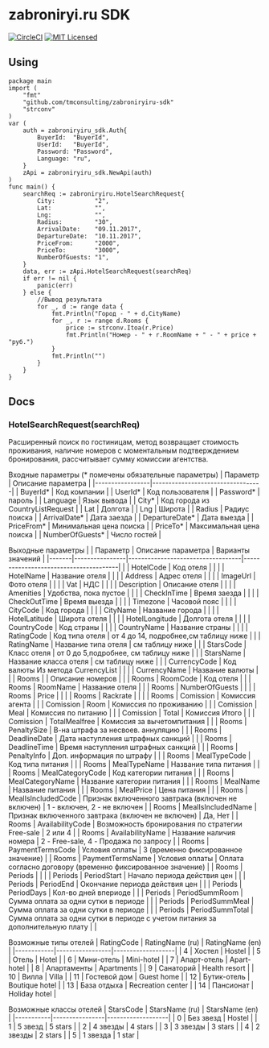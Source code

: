 # zabroniryi.ru SDK
[![CircleCI](https://circleci.com/gh/tmconsulting/zabroniryiru-sdk/tree/develop.svg?style=shield)](https://circleci.com/gh/tmconsulting/zabroniryiru-sdk)
[![MIT Licensed](https://img.shields.io/badge/license-MIT-blue.svg)](https://raw.githubusercontent.com/circleci/cci-demo-react/master/LICENSE)

## Using
```golang
package main
import (
	"fmt"
	"github.com/tmconsulting/zabroniryiru-sdk"
	"strconv"
)
var (
	auth = zabroniryiru_sdk.Auth{
		BuyerId:  "BuyerId",
		UserId:   "BuyerId",
		Password: "Password",
		Language: "ru",
	}
	zApi = zabroniryiru_sdk.NewApi(auth)
)
func main() {
	searchReq := zabroniryiru.HotelSearchRequest{
		City:           "2",
		Lat:            "",
		Lng:            "",
		Radius:         "30",
		ArrivalDate:    "09.11.2017",
		DepartureDate:  "10.11.2017",
		PriceFrom:      "2000",
		PriceTo:        "3000",
		NumberOfGuests: "1",
	}
	data, err := zApi.HotelSearchRequest(searchReq)
	if err != nil {
		panic(err)
	} else {
		//Вывод результата
		for _, d := range data {
			fmt.Println("Город - " + d.CityName)
			for _, r := range d.Rooms {
				price := strconv.Itoa(r.Price)
				fmt.Println("Номер - " + r.RoomName + " - " + price + "руб.")
			}
			fmt.Println("")
		}
	}
}
 ```

## Docs

### HotelSearchRequest(searchReq)
Расширенный поиск по гостиницам, метод
возвращает стоимость проживания, наличие номеров с моментальным
подтверждением бронирования, рассчитывает сумму комиссии агентства.

Входные параметры (* помечены обязательные параметры)
| Параметр       | Описание параметра               |
|-----------------|----------------------------------|
| BuyerId*        | Код компании                     |
| UserId*         | Код пользователя                 |
| Password*       | пароль                           |
| Language        | Язык вывода                      |
| City*           | Код города из CountryListRequest |
| Lat             | Долгота                          |
| Lng             | Широта                           |
| Radius          | Радиус поиска                    |
| ArrivalDate*    | Дата заезда                      |
| DepartureDate*  | Дата выезда                      |
| PriceFrom*      | Минимальная цена поиска          |
| PriceTo*        | Максимальная цена поиска         |
| NumberOfGuests* | Число гостей                     |

Выходные параметры
|       | Параметр       | Описание параметра                | Варианты значений                     |
|-------|----------------|-----------------------------------|---------------------------------------|
|       | HotelCode      | Код отеля                         |                                       |
|       | HotelName      | Название отеля                    |                                       |
|       | Address        | Адрес отеля                       |                                       |
|       | ImageUrl       | Фото отеля                        |                                       |
|       | Vat            | НДС                               |                                       |
|       | Description    | Описание отеля                    |                                       |
|       | Amenities      | Удобства, пока пустое             |                                       |
|       | CheckInTime    | Время заезда                      |                                       |
|       | CheckOutTime   | Время выезда                      |                                       |
|       | Timezone       | Часовой пояс                      |                                       |
|       | CityCode       | Код города                        |                                       |
|       | CityName       | Название города                   |                                       |
|       | HotelLatitude  | Широта отеля                      |                                       |
|       | HotelLongitude | Долгота отеля                     |                                       |
|       | CountryCode    | Код страны                        |                                       |
|       | CountryName    | Название страны                   |                                       |
|       | RatingCode     | Код типа отеля                    | от 4 до 14, подробнее,см таблицу ниже |
|       | RatingName     | Название типа отеля               | см таблицу ниже                       |
|       | StarsCode      | Класс отеля                       | от 0 до 5,подробнее, см таблицу ниже  |
|       | StarsName      | Название класса отеля             | см таблицу ниже                       |
|       | CurrencyCode   | Код валюты Из метода CurrencyList |                                       |
|       | CurrencyName   | Название валюты                   |                                       |
| Rooms |                | Описание номеров                  |                                       |
| Rooms     | RoomCode           | Код отеля                                          |                             |
| Rooms     | RoomName           | Название отеля                                     |                             |
| Rooms     | NumberOfGuests     |                                                    |                             |
| Rooms     | Price              |                                                    |                             |
| Rooms     | Rackrate           |                                                    |                             |
| Rooms     | Comission          | Комиссия агента                                    |                             |
| Comission | Room               | Комиссия по проживанию                             |                             |
| Comission | Meal               | Комиссия по питанию                                |                             |
| Comission | Total              | Комиссия Итого                                     |                             |
| Comission | TotalMealfree      | Комиссия за вычетомпитания                         |                             |
| Rooms     | PenaltySize        | В-на штрафа за несвоев. аннуляцию                  |                             |
| Rooms     | DeadlineDate       | Дата наступления штрафных санкций                  |                             |
| Rooms     | DeadlineTime       | Время наступления штрафных санкций                 |                             |
| Rooms     | PenaltyInfo        | Доп. информация по штрафу                          |                             |
| Rooms     | MealTypeCode       | Код типа питания                                   |                             |
| Rooms     | MealTypeName       | Название типа питания                              |                             |
| Rooms     | MealCategoryCode   | Код категории питания                              |                             |
| Rooms     | MealCategoryName   | Название категории питания                         |                             |
| Rooms     | MealName           | Название питания                                   |                             |
| Rooms     | MealPrice          | Цена питания                                       |                             |
| Rooms     | MealIsIncludedCode | Признак включенного завтрака (включен не включен)  | 1 - включен, 2 - не включен |
| Rooms     | MealIsIncludedName | Признак включенного завтрака (включен не включен)  | Да, Нет                     |
| Rooms     | AvailabilityCode   | Возможность бронирования по стратегии Free-sale    | 2 или 4                     |
| Rooms   | AvailabilityName | Название наличия номера                                                       | 2 - Free-sale, 4 - Продажа по запросу                      |
| Rooms   | PaymentTermsCode | Условия оплаты                                                                | 3 (временно фиксированное значение)                        |
| Rooms   | PaymentTermsName | Условия оплаты                                                                | Оплата согласно договору (временно фиксированное значение) |
| Rooms   | Periods          |                                                                               |                                                            |
| Periods | PeriodStart      | Начало периода действия цен                                                   |                                                            |
| Periods | PeriodEnd        | Окончание периода действия цен                                                |                                                            |
| Periods | PeriodDays       | Кол-во дней впериоде                                                          |                                                            |
| Periods | PeriodSummRoom   | Сумма оплата за одни сутки в периоде                                          |                                                            |
| Periods | PeriodSummMeal   | Сумма оплата за одни сутки в периоде                                          |                                                            |
| Periods | PeriodSummTotal  | Сумма оплата за одни сутки в периоде с учетом питания за дополнительную плату |                                                            |

Возможные типы отелей
| RatingCode | RatingName (ru) | RatingName (en)   |
|------------|-----------------|-------------------|
| 4          | Хостел          | Hostel            |
| 5          | Отель           | Hotel             |
| 6          | Мини-отель      | Mini-hotel        |
| 7          | Апарт-отель     | Apart-hotel       |
| 8          | Апартаменты     | Apartments        |
| 9          | Санаторий       | Health resort     |
| 10         | Вилла           | Villa             |
| 11         | Гостевой дом    | Guest home        |
| 12         | Бутик-отель     | Boutique hotel    |
| 13         | База отдыха     | Recreation center |
| 14         | Пансионат       | Holiday hotel     |

Возможные классы отелей
| StarsCode | StarsName (ru) | StarsName (en)    |
|-----------|----------------|-------------------|
| 0         | Без звезд      | Hostel            |
| 1         | 5 звезд        | 5 stars           |
| 2         | 4 звезды       | 4 stars           |
| 3         | 3 звезды       | 3 stars           |
| 4         | 2 звезды       | 2 stars           |
| 5         | 1 звезда       | 1 star            |

